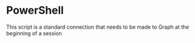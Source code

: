 # PowerShell

This script is a standard connection that needs to be made to Graph at the beginning of a session